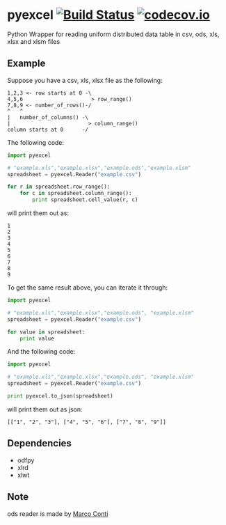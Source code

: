 # pyexcel [![Build Status](https://api.travis-ci.org/chfw/pyexcel.png)](http://travis-ci.org/chfw/pyexcel) [![codecov.io](https://codecov.io/github/chfw/pyexcel/coverage.png)](https://codecov.io/github/chfw/pyexcel)

Python Wrapper for reading uniform distributed data table in csv, ods, xls, xlsx and xlsm files


## Example

Suppose you have a csv, xls, xlsx file as the following:

```
1,2,3 <- row starts at 0 -\
4,5,6                      > row_range()
7,8,9 <- number_of_rows()-/
^   ^
|   number_of_columns() -\
|                         > column_range()
column starts at 0      -/
```

The following code:

```python
import pyexcel

# "example.xls","example.xlsx","example.ods","example.xlsm"
spreadsheet = pyexcel.Reader("example.csv") 

for r in spreadsheet.row_range():
    for c in spreadsheet.column_range():
        print spreadsheet.cell_value(r, c)
```

will print them out as:

```
1
2
3
4
5
6
7
8
9
```

To get the same result above, you can iterate it through:

```python
import pyexcel

# "example.xls","example.xlsx","example.ods", "example.xlsm"
spreadsheet = pyexcel.Reader("example.csv") 

for value in spreadsheet:
    print value
```

And the following code:

```python
import pyexcel

# "example.xls","example.xlsx","example.ods", "example.xlsm"
spreadsheet = pyexcel.Reader("example.csv") 

print pyexcel.to_json(spreadsheet)
```

will print them out as json:

```
[["1", "2", "3"], ["4", "5", "6"], ["7", "8", "9"]]
```

## Dependencies

* odfpy
* xlrd
* xlwt

## Note

ods reader is made by [Marco Conti](https://github.com/marcoconti83/read-ods-with-odfpy)